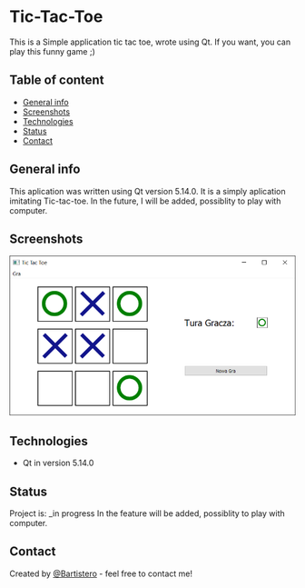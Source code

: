 # Tic-Tac-Toe
This is a Simple application tic tac toe, wrote using Qt. If you want, you can play  this funny game ;)

## Table of content
* [General info](#general-info)
* [Screenshots](#screenshots)
* [Technologies](#technologies)
* [Status](#status)
* [Contact](#contact)

## General info
This aplication was written using Qt version 5.14.0. It is a simply aplication imitating Tic-tac-toe. In the future,  I will be added,
possiblity to play with computer. 

## Screenshots
![Example screenshot](./img/ticTac.png)

## Technologies 

* Qt in version 5.14.0

## Status
Project is: _in progress 
In the feature will be added, possiblity to play with computer. 

## Contact
Created by [@Bartistero](https://github.com/Bartistero) - feel free to contact me!
